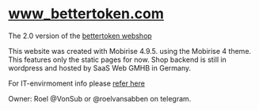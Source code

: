 # www_bettertoken.com

The 2.0 version of the [bettertoken webshop](https://www.bettertoken.shop)



This website was created with Mobirise 4.9.5. using the Mobirise 4 theme.
This features only the static pages for now.
Shop backend is still in wordpress and hosted by SaaS Web GMHB in Germany.

For IT-envirmoment info please [refer here](https://docs.grid.tf/threefold/itenv_threefold_main/src/branch/master/WWW/bettertoken)

Owner: Roel @VonSub or @roelvansabben on telegram.

